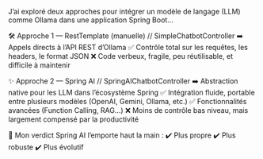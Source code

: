 J’ai exploré deux approches pour intégrer un modèle de langage (LLM) comme Ollama dans une application Spring Boot…

🛠️ Approche 1 — RestTemplate (manuelle) // SimpleChatbotController
➡️ Appels directs à l’API REST d’Ollama
✅ Contrôle total sur les requêtes, les headers, le format JSON
❌ Code verbeux, fragile, peu réutilisable, et difficile à maintenir

✨ Approche 2 — Spring AI // SpringAIChatbotController
➡️ Abstraction native pour les LLM dans l’écosystème Spring
✅ Intégration fluide, portable entre plusieurs modèles (OpenAI, Gemini, Ollama, etc.)
✅ Fonctionnalités avancées (Function Calling, RAG...)
❌ Moins de contrôle bas niveau, mais largement compensé par la productivité

🎯 Mon verdict
Spring AI l’emporte haut la main :
✔️ Plus propre
✔️ Plus robuste
✔️ Plus évolutif

 
